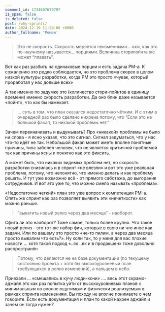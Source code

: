 ```yaml
---
comment_id: 1734607679797
is_spam: false
is_deleted: false
post: /why-sprints/
date: 2024-12-19 11:28:00 +0000
author_fullname: 'Роман'
---
```


> Это не скорость. Скорость меряется неизменными… кхм, как это по-научному называется… порциями. Величина сторипойнта же может “плавать”.

Вот как раз разбить на одинаковые порции и есть задача PM-а. К сожалению это редко соблюдается, но это проблема скорее в целом низкой культуры разработки, когда PM это просто «чувак, который проработал у нас дольше всех» 

А так именно по задумке это (количество стори-пойнтов в единицу времени) именно скорость разработки. Да оно блин даже называется «пойнт», что как бы намекает.

> ... суть в том, что план оказался недостаточно чётким. И с этим в очередной раз было сделано нихрена потому, что “Если это не большой факап, то никакой проблемы нет.”

Зачем переиначивать и выдумывать? Про «никакой» проблемы не было ни слова - я ясно указал, что это сигнал. Сигнал задуматься, что у нас что-то идёт не так. Небольшой факап может иметь вполне понятные причины, типа заболел человек, что не является критичной проблемой так как причины ясны и понятно как это фиксить.

А может быть, что никаких видимых проблем нет, но скорость разработки снизилась и в спринт «не влезли» и вот это уже реальная проблема, потому, что непонятно, что именно делать и как проблему решать. И тут уже возможно всё - от прямого саботажа, до выгорания сотрудников. И вот это уже то, что можно смело называть «проблема». 

«Недостаточно четкий» план это уже вопрос к компетенции PM-а. Опять же спринт как раз позволяет выявить эти «нечеткости» как можно раньше. 

> “выкатить новый релиз через два месяца” - наоборот.

Сфига ли это наоборот? Тоже самое, только более крупно. Что такое новый релиз - это тот-же набор фич, которые в свою ни что иное как задачи. Или по вашему это просто «че-то пилим, а через два месяца просто вывалим что есть?». Ну коли так, то у меня для вас плохие новости ... хотя такой подход «..як ..як и в продакшен» тоже довольно распространён

> Потому, что делаются не на базе документации (по текущему состоянию проекта + хотя бы высокоуровневый план требующихся в релиз изменений), а пальцем в небо. 

Приехали ... «смешались в кучу люди-кони» .... весь этот скрамо-аджайл это как раз попытка уйти от высокоуровневых планов к минимальным но вполне ощутимым и физически реализуемым в рамках спринта изменениям. Вы походу не вполне понимаете о чем говорите. Если есть документация и план то какой нахрен аджайл и зачем он тогда нужен? 

